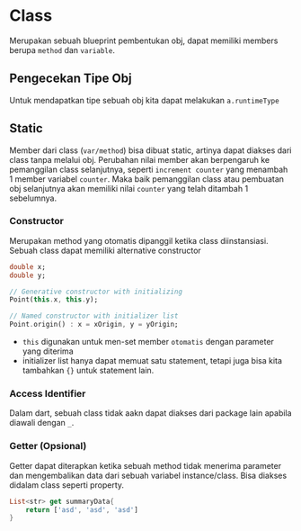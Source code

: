 # Class

Merupakan sebuah blueprint pembentukan obj, dapat memiliki members berupa `method` dan `variable`.

## Pengecekan Tipe Obj

Untuk mendapatkan tipe sebuah obj kita dapat melakukan `a.runtimeType`

## Static

Member dari class (`var/method`) bisa dibuat static, artinya dapat diakses dari class tanpa melalui obj. Perubahan nilai member akan berpengaruh ke pemanggilan class selanjutnya, seperti `increment counter` yang menambah 1 member variabel `counter`. Maka baik pemanggilan class atau pembuatan obj selanjutnya akan memiliki nilai `counter` yang telah ditambah 1 sebelumnya.

### Constructor

Merupakan method yang otomatis dipanggil ketika class diinstansiasi. Sebuah class dapat memiliki alternative constructor

```dart
double x;
double y;

// Generative constructor with initializing
Point(this.x, this.y);

// Named constructor with initializer list
Point.origin() : x = xOrigin, y = yOrigin;
```

- `this` digunakan untuk men-set member `otomatis` dengan parameter yang diterima
- initializer list hanya dapat memuat satu statement, tetapi juga bisa kita tambahkan `{}` untuk statement lain.

### Access Identifier

Dalam dart, sebuah class tidak aakn dapat diakses dari package lain apabila diawali dengan `_`.

### Getter (Opsional)

Getter dapat diterapkan ketika sebuah method tidak menerima parameter dan mengembalikan data dari sebuah variabel instance/class. Bisa diakses didalam class seperti property.

```dart
List<str> get summaryData{
    return ['asd', 'asd', 'asd'] 
}
```
